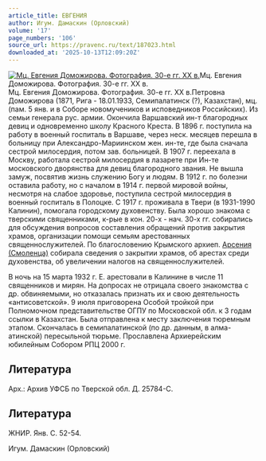 ```yaml
---
article_title: ЕВГЕНИЯ
author: Игум. Дамаскин (Орловский)
volume: '17'
page_numbers: '106'
source_url: https://pravenc.ru/text/187023.html
downloaded_at: '2025-10-13T12:09:20Z'
---
```


[![Мц. Евгения Доможирова. Фотография. 30-е гг. XX в.](https://pravenc.ru/data/803/492/1234/i200.jpg "Кликните для увеличения картинки")](https://pravenc.ru/data/803/492/1234/i400.jpg)Мц. Евгения Доможирова. Фотография. 30-е гг. XX в.  
Мц. Евгения Доможирова. Фотография. 30-е гг. XX в.Петровна Доможирова (1871, Рига - 18.01.1933, Семипалатинск (?), Казахстан), мц. (пам. 5 янв. и в Соборе новомучеников и исповедников Российских). Из семьи генерала рус. армии. Окончила Варшавский ин-т благородных девиц и одновременно школу Красного Креста. В 1896 г. поступила на работу в военный госпиталь в Варшаве, через неск. месяцев перешла в больницу при Александро-Мариинском жен. ин-те, где была сначала сестрой милосердия, потом зав. больницей. В 1907 г. переехала в Москву, работала сестрой милосердия в лазарете при Ин-те московского дворянства для девиц благородного звания. Не вышла замуж, посвятив жизнь служению Богу и людям. В 1912 г. по болезни оставила работу, но с началом в 1914 г. первой мировой войны, несмотря на слабое здоровье, поступила сестрой милосердия в военный госпиталь в Полоцке. С 1917 г. проживала в Твери (в 1931-1990 Калинин), помогала городскому духовенству. Была хорошо знакома с тверскими священниками, к-рые в кон. 20-х - нач. 30-х гг. собирались для обсуждения вопросов составления обращений против закрытия храмов, организации помощи семьям арестованных священнослужителей. По благословению Крымского архиеп. [Арсения (Смоленца)](<https://pravenc.ru/text/АРСЕНИЙ (Смоленец.html>) собирала сведения о закрытии храмов, об арестах среди духовенства, об увеличении налогов на священнослужителей.

В ночь на 15 марта 1932 г. Е. арестовали в Калинине в числе 11 священников и мирян. На допросах не отрицала своего знакомства с др. обвиняемыми, но отказалась признать их и свою деятельность «антисоветской». 9 июля приговорена Особой тройкой при Полномочном представительстве ОГПУ по Московской обл. к 3 годам ссылки в Казахстан. Была отправлена к месту заключения тюремным этапом. Скончалась в семипалатинской (по др. данным, в алма-атинской) пересыльной тюрьме. Прославлена Архиерейским юбилейным Собором РПЦ 2000 г.

## Литература

Арх.: Архив УФСБ по Тверской обл. Д. 25784-С.

## Литература

ЖНИР. Янв. С. 52-54.

Игум. Дамаскин (Орловский)
